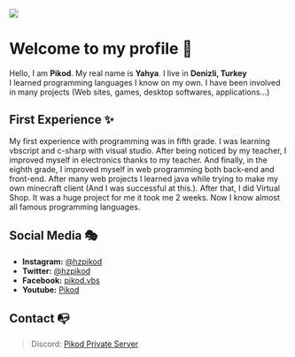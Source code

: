 ![](https://myoctocat.com/assets/images/base-octocat.svg)
# Welcome to my profile 🥳
Hello, I am **Pikod**. My real name is **Yahya**. I live in **Denizli, Turkey**
<br>I learned programming languages I know on my own. I have been involved in many projects (Web sites, games, desktop softwares, applications...)

## First Experience ✨
My first experience with programming was in fifth grade. I was learning vbscript and c-sharp with visual studio. After being noticed by my teacher, I improved myself in electronics thanks to my teacher. And finally, in the eighth grade, I improved myself in web programming both back-end and front-end. After many web projects I learned java while trying to make my own minecraft client (And I was successful at this.). After that, I did Virtual Shop. It was a huge project for me it took me 2 weeks. Now I know almost all famous programming languages. 

## Social Media 🎭
- **Instagram:** [@hzpikod](https://www.instagram.com/hzpikod/)
- **Twitter:** [@hzpikod](https://twitter.com/hzpikod)
- **Facebook:** [pikod.vbs](https://www.facebook.com/pikod.vbs)
- **Youtube:** [Pikod](https://www.youtube.com/c/Pikod)

## Contact 📭
> Discord: [Pikod Private Server](https://discord.gg/z7K34mv2jE)
